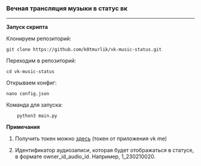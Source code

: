 ### Вечная трансляция музыки в статус вк

---
**Запуск скрипта**</br>

Клонируем репозиторий: 
    
    git clone https://github.com/k0tmurlik/vk-music-status.git
Переходим в репозиторий:

    cd vk-music-status
    
Открываем конфиг: 

    nano config.json

Команда для запуска: 

        python3 main.py

**Примечания**

  1) Получить токен можно [здесь](https://oauth.vk.com/authorize?client_id=6146827&scope=1073737727&redirect_uri=https://oauth.vk.com/blank.html&display=page&response_type=token&revoke=1) (токен от приложения vk me)
  
  2) Идентификатор аудиозаписи, которая будет отображаться в статусе, в формате owner_id_audio_id. Например, 1_230210020.
